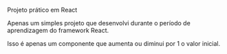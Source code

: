 Projeto prático em React 

Apenas um simples projeto que desenvolvi durante o período de aprendizagem do framework React. 

Isso é apenas um componente que aumenta ou diminui por 1 o valor inicial. 